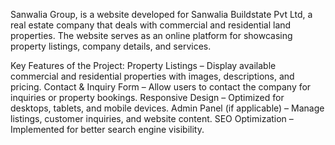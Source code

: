 Sanwalia Group, is a website developed for Sanwalia Buildstate Pvt Ltd, a real estate company that deals with commercial and residential land properties. The website serves as an online platform for showcasing property listings, company details, and services.

Key Features of the Project:
Property Listings – Display available commercial and residential properties with images, descriptions, and pricing.
Contact & Inquiry Form – Allow users to contact the company for inquiries or property bookings.
Responsive Design – Optimized for desktops, tablets, and mobile devices.
Admin Panel (if applicable) – Manage listings, customer inquiries, and website content.
SEO Optimization – Implemented for better search engine visibility.
